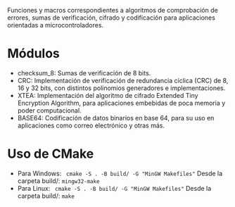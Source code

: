 Funciones y macros correspondientes a algoritmos de comprobación de errores, sumas de verificación, cifrado y codificación para aplicaciones orientadas a microcontroladores.

# Módulos

* checksum_8: Sumas de verificación de 8 bits.
* CRC: Implementación de verificación de redundancia cíclica (CRC) de 8, 16 y 32 bits, con distintos polinomios generadores e implementaciones.
* XTEA: Implementación del algoritmo de cifrado Extended Tiny Encryption Algorithm, para aplicaciones embebidas de poca memoria y poder computacional.
* BASE64: Codificación de datos binarios en base 64, para su uso en aplicaciones como correo electrónico y otras más.

# Uso de CMake
* Para Windows:
``` cmake -S . -B build/ -G "MinGW Makefiles"```
Desde la carpeta build/: 
``` mingw32-make ```
* Para Linux:
``` cmake -S . -B build/ -G "MinGW Makefiles"```
Desde la carpeta build/: 
``` make ```
